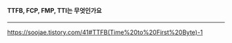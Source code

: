 


#### TTFB, FCP, FMP, TTI는 무엇인가요
------

https://soojae.tistory.com/41#TTFB(Time%20to%20First%20Byte)-1

